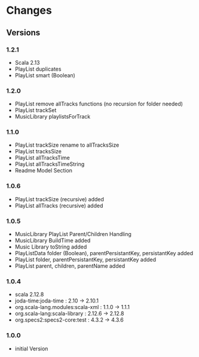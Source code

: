 # Changes #

## Versions

### 1.2.1

* Scala 2.13
* PlayList duplicates
* PlayList smart (Boolean)

### 1.2.0

* PlayList remove allTracks functions (no recursion for folder needed)
* PlayList trackSet
* MusicLibrary playlistsForTrack 

### 1.1.0

* PlayList trackSize rename to allTracksSize
* PlayList tracksSize
* PlayList allTracksTime
* PlayList allTracksTimeString
* Readme Model Section

### 1.0.6

* PlayList trackSize (recursive) added
* PlayList allTracks (recursive) added

### 1.0.5

* MusicLibrary PlayList Parent/Children Handling
* MusicLibrary BuildTime added
* Music Library toString added
* PlayListData folder (Boolean), parentPersistantKey, persistantKey added
* PlayList folder, parentPersistantKey, persistantKey added
* PlayList parent, children, parentName added

### 1.0.4

* scala 2.12.8
* joda-time:joda-time              : 2.10   -> 2.10.1
* org.scala-lang.modules:scala-xml : 1.1.0  -> 1.1.1 
* org.scala-lang:scala-library     : 2.12.6 -> 2.12.8
* org.specs2:specs2-core:test      : 4.3.2  -> 4.3.6 

### 1.0.0

* initial Version